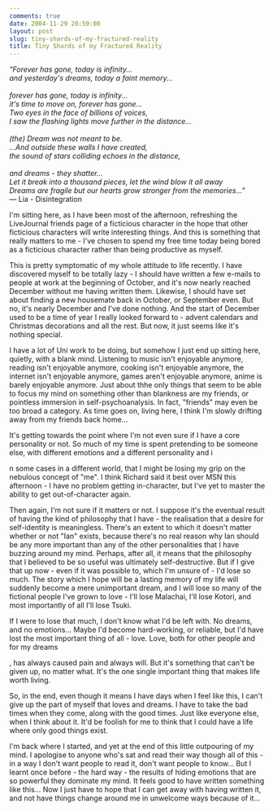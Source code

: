 ```yaml
---
comments: true
date: 2004-11-29 20:59:00
layout: post
slug: tiny-shards-of-my-fractured-reality
title: Tiny Shards of my Fractured Reality
---
```


*"Forever has gone, today is infinity...  <br/>
and yesterday's dreams, today a faint memory...<br/>  
forever has gone, today is infinity...  <br/>
it's time to move on, forever has gone...  <br/>
Two eyes in the face of billions of voices,  <br/>
I saw the flashing lights move further in the distance...<br/>  
(the) Dream was not meant to be.  <br/>
...And outside these walls I have created,  <br/>
the sound of stars colliding echoes in the distance,<br/>  
and dreams - they shatter...  <br/>
Let it break into a thousand pieces, let the wind blow it all away  <br/>
Dreams are fragile but our hearts grow stronger from the memories..."*<br/> 
&mdash; Lia - Disintegration

I'm sitting here, as I have been most of the afternoon, refreshing the LiveJournal friends page of a ficticious character in the hope that other ficticious characters will write interesting things.  And this is something that really matters to me - I've chosen to spend my free time today being bored as a ficticious character rather than being productive as myself.  

This is pretty symptomatic of my whole attitude to life recently.  I have discovered myself to be totally lazy - I should have written a few e-mails to people at work at the beginning of October, and it's now nearly reached December without me having written them.  Likewise, I should have set about finding a new housemate back in October, or September even.  But no, it's nearly December and I've done nothing.  And the start of December used to be a time of year I really looked forward to - advent calendars and Christmas decorations and all the rest.  But now, it just seems like it's nothing special.  

I have a lot of Uni work to be doing, but somehow I just end up sitting here, quietly, with a blank mind.  Listening to music isn't enjoyable anymore, reading isn't enjoyable anymore, cooking isn't enjoyable anymore, the internet isn't enjoyable anymore, games aren't enjoyable anymore, anime is barely enjoyable anymore.  Just about thhe only things that seem to be able to focus my mind on something other than blankness are my friends, or pointless immersion in self-psychoanalysis.  In fact, "friends" may even be too broad a category.  As time goes on, living here, I think I'm slowly drifting away from my friends back home...  

It's getting towards the point where I'm not even sure if I have a core personality or not.  So much of my time is spent pretending to be someone else, with different emotions and a different personality and i  

n some cases in a different world, that I might be losing my grip on the nebulous concept of "me".  I think Richard said it best over MSN this afternoon - I have no problem getting in-character, but I've yet to master the ability to get out-of-character again.  

Then again, I'm not sure if it matters or not.  I suppose it's the eventual result of having the kind of philosophy that I have - the realisation that a desire for self-identity is meaningless.  There's an extent to which it doesn't matter whether or not "Ian" exists, because there's no real reason why Ian should be any more important than any of the other personalities that I have buzzing around my mind.  Perhaps, after all, it means that the philosophy that I believed to be so useful was ultimately self-destructive.  But if I give that up now - even if it was possible to, which I'm unsure of - I'd lose so much.  The story which I hope will be a lasting memory of my life will suddenly become a mere unimportant dream, and I will lose so many of the fictional people I've grown to love - I'll lose Malachai, I'll lose Kotori, and most importantly of all I'll lose Tsuki.  

If I were to lose that much, I don't know what I'd be left with.  No dreams, and no emotions...  Maybe I'd become hard-working, or reliable, but I'd have lost the most important thing of all - love.  Love, both for other people and for my dreams  

, has always caused pain and always will.  But it's something that can't be given up, no matter what.  It's the one single important thing that makes life worth living.  

So, in the end, even though it means I have days when I feel like this, I can't give up the part of myself that loves and dreams.  I have to take the bad times when they come, along with the good times.  Just like everyone else, when I think about it.  It'd be foolish for me to think that I could have a life where only good things exist.  

I'm back where I started, and yet at the end of this little outpouring of my mind.  I apologise to anyone who's sat and read their way though all of this - in a way I don't want people to read it, don't want people to know...  But I learnt once before - the hard way - the results of hiding emotions that are so powerful they dominate my mind.  It feels good to have written something like this...  Now I just have to hope that I can get away with having written it, and not have things change around me in unwelcome ways because of it...  

